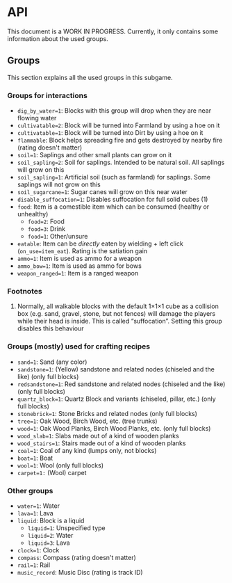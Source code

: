 # API

This document is a WORK IN PROGRESS. Currently, it only contains some information about the used groups.

## Groups
This section explains all the used groups in this subgame.

### Groups for interactions

* `dig_by_water=1`: Blocks with this group will drop when they are near flowing water
* `cultivatable=2`: Block will be turned into Farmland by using a hoe on it
* `cultivatable=1`: Block will be turned into Dirt by using a hoe on it
* `flammable`: Block helps spreading fire and gets destroyed by nearby fire (rating doesn't matter)
* `soil=1`: Saplings and other small plants can grow on it
* `soil_sapling=2`: Soil for saplings. Intended to be natural soil. All saplings will grow on this
* `soil_sapling=1`: Artificial soil (such as farmland) for saplings. Some saplings will not grow on this
* `soil_sugarcane=1`: Sugar canes will grow on this near water
* `disable_suffocation=1`: Disables suffocation for full solid cubes (1)
* `food`: Item is a comestible item which can be consumed (healthy or unhealthy)
    * `food=2`: Food
    * `food=3`: Drink
    * `food=1`: Other/unsure
* `eatable`: Item can be *directly* eaten by wielding + left click (`on_use=item_eat`). Rating is the satiation gain
* `ammo=1`: Item is used as ammo for a weapon
* `ammo_bow=1`: Item is used as ammo for bows
* `weapon_ranged=1`: Item is a ranged weapon

### Footnotes

1. Normally, all walkable blocks with the default 1×1×1 cube as a collision box (e.g. sand,
   gravel, stone, but not fences) will damage the players while their head is inside. This
   is called “suffocation”. Setting this group disables this behaviour

### Groups (mostly) used for crafting recipes

* `sand=1`: Sand (any color)
* `sandstone=1`: (Yellow) sandstone and related nodes (chiseled and the like) (only full blocks)
* `redsandstone=1`: Red sandstone and related nodes (chiseled and the like) (only full blocks)
* `quartz_block=1`: Quartz Block and variants (chiseled, pillar, etc.) (only full blocks)
* `stonebrick=1`: Stone Bricks and related nodes (only full blocks)
* `tree=1`: Oak Wood, Birch Wood, etc. (tree trunks)
* `wood=1`: Oak Wood Planks, Birch Wood Planks, etc. (only full blocks)
* `wood_slab=1`: Slabs made out of a kind of wooden planks
* `wood_stairs=1`: Stairs made out of a kind of wooden planks
* `coal=1`: Coal of any kind (lumps only, not blocks)
* `boat=1`: Boat
* `wool=1`: Wool (only full blocks)
* `carpet=1:` (Wool) carpet

### Other groups

* `water=1`: Water
* `lava=1`: Lava
* `liquid`: Block is a liquid
    * `liquid=1`: Unspecified type
    * `liquid=2`: Water
    * `liquid=3`: Lava
* `clock=1`: Clock
* `compass`: Compass (rating doesn't matter)
* `rail=1`: Rail
* `music_record`: Music Disc (rating is track ID)
